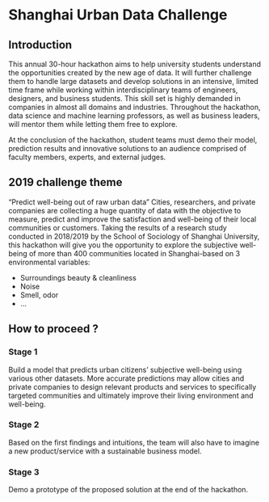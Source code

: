 # Shanghai Urban Data Challenge

## Introduction

This annual 30-hour hackathon aims to help university students understand the opportunities created by the new age of data. 
It will further challenge them to handle large datasets and develop solutions in an intensive, limited time frame while working within interdisciplinary teams of engineers, designers, and business students. 
This skill set is highly demanded in companies in almost all domains and industries. 
Throughout the hackathon, data science and machine learning professors, as well as business leaders, will mentor them while letting them free to explore.

At the conclusion of the hackathon, student teams must demo their model, prediction results and innovative solutions to an audience comprised of faculty members, experts, and external judges.

## 2019 challenge theme

“Predict well-being out of raw urban data”
Cities, researchers, and private companies are collecting a huge quantity of data with the objective to measure, predict and improve the satisfaction and well-being of their local communities or customers.
Taking the results of a research study conducted in 2018/2019 by the School of Sociology of Shanghai University, this hackathon will give you the opportunity to explore the subjective well-being of more than 400 communities located in Shanghai-based on 3 environmental variables:
- Surroundings beauty & cleanliness
- Noise
- Smell, odor
- ...

## How to proceed ?
### Stage 1
Build a model that predicts urban citizens’ subjective well-being using various other datasets.
More accurate predictions may allow cities and private companies to design relevant products and services to specifically targeted communities and ultimately improve their living environment and well-being.
### Stage 2
Based on the first findings and intuitions, the team will also have to imagine a new product/service with a sustainable business model.
### Stage 3
Demo a prototype of the proposed solution at the end of the hackathon.
